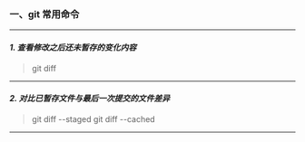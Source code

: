 ### **一、git 常用命令**
---

#### ***1. 查看修改之后还未暂存的变化内容*** 
> git diff
---

#### ***2. 对比已暂存文件与最后一次提交的文件差异*** 
> git diff --staged
> git diff --cached
---